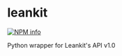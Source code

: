 # leankit

[![NPM info](https://travis-ci.org/Funk66/leankit.svg?branch=master)](https://travis-ci.org/Funk66/leankit.svg?branch=master)

Python wrapper for Leankit's API v1.0
